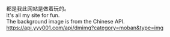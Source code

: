 都是我此网站是做着玩的。<br>
It's all my site for fun.<br>
The background image is from the Chinese API.<br>
https://api.yyy001.com/api/dmimg?category=moban&type=img<br>
